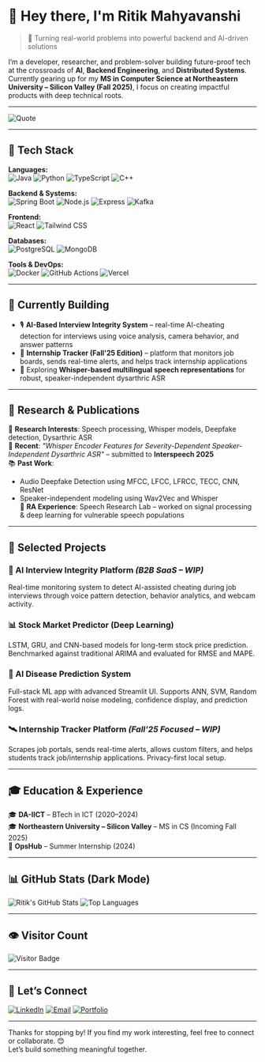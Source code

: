 # 👋 Hey there, I'm Ritik Mahyavanshi

> 🚀 Turning real-world problems into powerful backend and AI-driven solutions

I’m a developer, researcher, and problem-solver building future-proof tech at the crossroads of **AI**, **Backend Engineering**, and **Distributed Systems**. Currently gearing up for my **MS in Computer Science at Northeastern University – Silicon Valley (Fall 2025)**, I focus on creating impactful products with deep technical roots.

---

![Quote](https://quotes-github-readme.vercel.app/api?type=horizontal&theme=tokyonight)

---

## 📌 Tech Stack

**Languages:**  
![Java](https://img.shields.io/badge/Java-%23ED8B00.svg?style=flat&logo=java&logoColor=white)
![Python](https://img.shields.io/badge/Python-3776AB.svg?style=flat&logo=python&logoColor=white)
![TypeScript](https://img.shields.io/badge/TypeScript-007ACC.svg?style=flat&logo=typescript&logoColor=white)
![C++](https://img.shields.io/badge/C++-00599C.svg?style=flat&logo=c%2B%2B&logoColor=white)

**Backend & Systems:**  
![Spring Boot](https://img.shields.io/badge/SpringBoot-%236DB33F.svg?style=flat&logo=springboot&logoColor=white)
![Node.js](https://img.shields.io/badge/Node.js-339933.svg?style=flat&logo=node.js&logoColor=white)
![Express](https://img.shields.io/badge/Express.js-000000.svg?style=flat&logo=express&logoColor=white)
![Kafka](https://img.shields.io/badge/Apache%20Kafka-231F20.svg?style=flat&logo=apache-kafka&logoColor=white)

**Frontend:**  
![React](https://img.shields.io/badge/React-20232A.svg?style=flat&logo=react&logoColor=61DAFB)
![Tailwind CSS](https://img.shields.io/badge/TailwindCSS-06B6D4.svg?style=flat&logo=tailwind-css&logoColor=white)

**Databases:**  
![PostgreSQL](https://img.shields.io/badge/PostgreSQL-316192.svg?style=flat&logo=postgresql&logoColor=white)
![MongoDB](https://img.shields.io/badge/MongoDB-47A248.svg?style=flat&logo=mongodb&logoColor=white)

**Tools & DevOps:**  
![Docker](https://img.shields.io/badge/Docker-2496ED.svg?style=flat&logo=docker&logoColor=white)
![GitHub Actions](https://img.shields.io/badge/GitHub%20Actions-2088FF.svg?style=flat&logo=github-actions&logoColor=white)
![Vercel](https://img.shields.io/badge/Vercel-000000.svg?style=flat&logo=vercel&logoColor=white)

---

## 🔧 Currently Building

- 🎙️ **AI-Based Interview Integrity System** – real-time AI-cheating detection for interviews using voice analysis, camera behavior, and answer patterns  
- 📡 **Internship Tracker (Fall'25 Edition)** – platform that monitors job boards, sends real-time alerts, and helps track internship applications  
- 🧠 Exploring **Whisper-based multilingual speech representations** for robust, speaker-independent dysarthric ASR  

---

## 🔬 Research & Publications

📌 **Research Interests**: Speech processing, Whisper models, Deepfake detection, Dysarthric ASR  
📝 **Recent**: _"Whisper Encoder Features for Severity-Dependent Speaker-Independent Dysarthric ASR"_ – submitted to **Interspeech 2025**  
📚 **Past Work**:  
- Audio Deepfake Detection using MFCC, LFCC, LFRCC, TECC, CNN, ResNet  
- Speaker-independent modeling using Wav2Vec and Whisper  
🧪 **RA Experience**: Speech Research Lab – worked on signal processing & deep learning for vulnerable speech populations  

---

## 💼 Selected Projects

### 🧠 AI Interview Integrity Platform *(B2B SaaS – WIP)*
Real-time monitoring system to detect AI-assisted cheating during job interviews through voice pattern detection, behavior analytics, and webcam activity.

### 📊 Stock Market Predictor (Deep Learning)
LSTM, GRU, and CNN-based models for long-term stock price prediction. Benchmarked against traditional ARIMA and evaluated for RMSE and MAPE.

### 🧬 AI Disease Prediction System
Full-stack ML app with advanced Streamlit UI. Supports ANN, SVM, Random Forest with real-world noise modeling, confidence display, and prediction logs.

### 🛰️ Internship Tracker Platform *(Fall'25 Focused – WIP)*
Scrapes job portals, sends real-time alerts, allows custom filters, and helps students track job/internship applications. Privacy-first local setup.

---

## 🎓 Education & Experience

🎓 **DA-IICT** – BTech in ICT (2020–2024)  
🎓 **Northeastern University – Silicon Valley** – MS in CS (Incoming Fall 2025)  
💼 **OpsHub** – Summer Internship (2024)

---

## 📊 GitHub Stats (Dark Mode)

![Ritik's GitHub Stats](https://github-readme-stats.vercel.app/api?username=ritikmahy5&show_icons=true&theme=tokyonight)
![Top Languages](https://github-readme-stats.vercel.app/api/top-langs/?username=ritikmahy5&layout=compact&theme=tokyonight)

---

## 👁️ Visitor Count

![Visitor Badge](https://komarev.com/ghpvc/?username=ritikmahy5&label=Visitors&color=0e75b6&style=flat)

---

## 💬 Let’s Connect

[![LinkedIn](https://img.shields.io/badge/-LinkedIn-0077B5?style=flat&logo=linkedin&logoColor=white)](https://linkedin.com/in/ritikmahyavanshi)
[![Email](https://img.shields.io/badge/-Email-D14836?style=flat&logo=gmail&logoColor=white)](mailto:ritikmahyavanshi2311@gmail.com)
[![Portfolio](https://img.shields.io/badge/Portfolio-Visit-green?style=flat&logo=vercel&logoColor=white)](https://ritikmahy5.vercel.app)

---

Thanks for stopping by! If you find my work interesting, feel free to connect or collaborate. 😊  
Let’s build something meaningful together.
